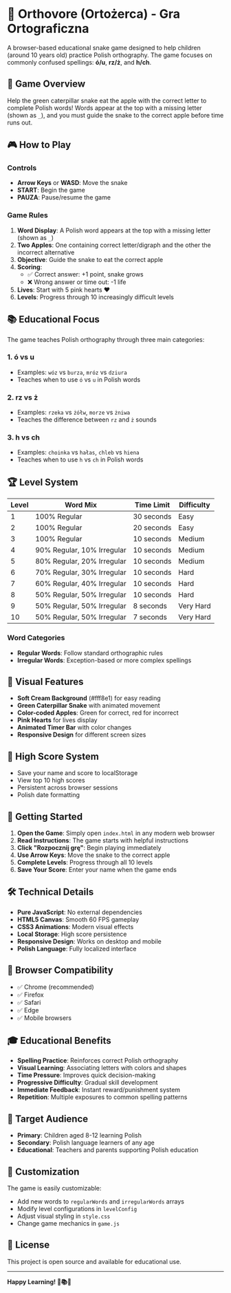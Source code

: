 # 🐛 Orthovore (Ortożerca) - Gra Ortograficzna

A browser-based educational snake game designed to help children (around 10 years old) practice Polish orthography. The game focuses on commonly confused spellings: **ó/u**, **rz/ż**, and **h/ch**.

## 🎯 Game Overview

Help the green caterpillar snake eat the apple with the correct letter to complete Polish words! Words appear at the top with a missing letter (shown as `_`), and you must guide the snake to the correct apple before time runs out.

## 🎮 How to Play

### Controls
- **Arrow Keys** or **WASD**: Move the snake
- **START**: Begin the game
- **PAUZA**: Pause/resume the game

### Game Rules
1. **Word Display**: A Polish word appears at the top with a missing letter (shown as `_`)
2. **Two Apples**: One containing correct letter/digraph and the other the incorrect alternative
3. **Objective**: Guide the snake to eat the correct apple
4. **Scoring**: 
   - ✅ Correct answer: +1 point, snake grows
   - ❌ Wrong answer or time out: -1 life
5. **Lives**: Start with 5 pink hearts ❤️
6. **Levels**: Progress through 10 increasingly difficult levels

## 📚 Educational Focus

The game teaches Polish orthography through three main categories:

### 1. **ó vs u**
- Examples: `wóz` vs `burza`, `mróz` vs `dziura`
- Teaches when to use `ó` vs `u` in Polish words

### 2. **rz vs ż**
- Examples: `rzeka` vs `żółw`, `morze` vs `żniwa`
- Teaches the difference between `rz` and `ż` sounds

### 3. **h vs ch**
- Examples: `choinka` vs `hałas`, `chleb` vs `hiena`
- Teaches when to use `h` vs `ch` in Polish words

## 🏆 Level System

| Level | Word Mix | Time Limit | Difficulty |
|-------|----------|------------|------------|
| 1 | 100% Regular | 30 seconds | Easy |
| 2 | 100% Regular | 20 seconds | Easy |
| 3 | 100% Regular | 10 seconds | Medium |
| 4 | 90% Regular, 10% Irregular | 10 seconds | Medium |
| 5 | 80% Regular, 20% Irregular | 10 seconds | Medium |
| 6 | 70% Regular, 30% Irregular | 10 seconds | Hard |
| 7 | 60% Regular, 40% Irregular | 10 seconds | Hard |
| 8 | 50% Regular, 50% Irregular | 10 seconds | Hard |
| 9 | 50% Regular, 50% Irregular | 8 seconds | Very Hard |
| 10 | 50% Regular, 50% Irregular | 7 seconds | Very Hard |

### Word Categories
- **Regular Words**: Follow standard orthographic rules
- **Irregular Words**: Exception-based or more complex spellings

## 🎨 Visual Features

- **Soft Cream Background** (#fff8e1) for easy reading
- **Green Caterpillar Snake** with animated movement
- **Color-coded Apples**: Green for correct, red for incorrect
- **Pink Hearts** for lives display
- **Animated Timer Bar** with color changes
- **Responsive Design** for different screen sizes

## 💾 High Score System

- Save your name and score to localStorage
- View top 10 high scores
- Persistent across browser sessions
- Polish date formatting

## 🚀 Getting Started

1. **Open the Game**: Simply open `index.html` in any modern web browser
2. **Read Instructions**: The game starts with helpful instructions
3. **Click "Rozpocznij grę"**: Begin playing immediately
4. **Use Arrow Keys**: Move the snake to the correct apple
5. **Complete Levels**: Progress through all 10 levels
6. **Save Your Score**: Enter your name when the game ends

## 🛠️ Technical Details

- **Pure JavaScript**: No external dependencies
- **HTML5 Canvas**: Smooth 60 FPS gameplay
- **CSS3 Animations**: Modern visual effects
- **Local Storage**: High score persistence
- **Responsive Design**: Works on desktop and mobile
- **Polish Language**: Fully localized interface

## 📱 Browser Compatibility

- ✅ Chrome (recommended)
- ✅ Firefox
- ✅ Safari
- ✅ Edge
- ✅ Mobile browsers

## 🎓 Educational Benefits

- **Spelling Practice**: Reinforces correct Polish orthography
- **Visual Learning**: Associating letters with colors and shapes
- **Time Pressure**: Improves quick decision-making
- **Progressive Difficulty**: Gradual skill development
- **Immediate Feedback**: Instant reward/punishment system
- **Repetition**: Multiple exposures to common spelling patterns

## 🎯 Target Audience

- **Primary**: Children aged 8-12 learning Polish
- **Secondary**: Polish language learners of any age
- **Educational**: Teachers and parents supporting Polish education

## 🔧 Customization

The game is easily customizable:
- Add new words to `regularWords` and `irregularWords` arrays
- Modify level configurations in `levelConfig`
- Adjust visual styling in `style.css`
- Change game mechanics in `game.js`

## 📄 License

This project is open source and available for educational use.

---

**Happy Learning! 🐛📚✨** 

